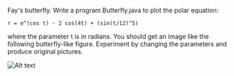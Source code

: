 Fay's butterfly. Write a program Butterfly.java to plot the polar equation:
```
r = e^(cos t) - 2 cos(4t) + (sin(t/12)^5)
```
where the parameter t is in radians. You should get an image like the following butterfly-like figure. Experiment by changing the parameters and produce original pictures.

![Alt text](https://introcs.cs.princeton.edu/java/15inout/images/butterfly.png)
